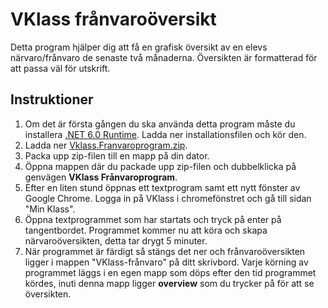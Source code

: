 # VKlass frånvaroöversikt

Detta program hjälper dig att få en grafisk översikt av en elevs närvaro/frånvaro de senaste två månaderna. Översikten är formatterad för att passa väl för utskrift.

## Instruktioner

1. Om det är första gången du ska använda detta program måste du installera [.NET 6.0 Runtime](https://download.visualstudio.microsoft.com/download/pr/08ada4db-1e64-4829-b36d-5beb71f67bff/b77050cf7e0c71d3b95418651db1a9b8/dotnet-sdk-6.0.403-win-x64.exe
). Ladda ner installationsfilen och kör den.
2. Ladda ner [Vklass.Franvaroprogram.zip](https://github.com/simoneddelandltg/vklass-attendance/releases/latest/download/VKlass.Franvaroprogram.zip).
3. Packa upp zip-filen till en mapp på din dator.
4. Öppna mappen där du packade upp zip-filen och dubbelklicka på genvägen **VKlass Frånvaroprogram**.
5. Efter en liten stund öppnas ett textprogram samt ett nytt fönster av Google Chrome. Logga in på VKlass i chromefönstret och gå till sidan "Min Klass".
6. Öppna textprogrammet som har startats och tryck på enter på tangentbordet. Programmet kommer nu att köra och skapa närvaroöversikten, detta tar drygt 5 minuter.
7. När programmet är färdigt så stängs det ner och frånvaroöversikten ligger i mappen "VKlass-frånvaro" på ditt skrivbord. Varje körning av programmet läggs i en egen mapp som döps efter den tid programmet kördes, inuti denna mapp ligger **overview** som du trycker på för att se översikten.